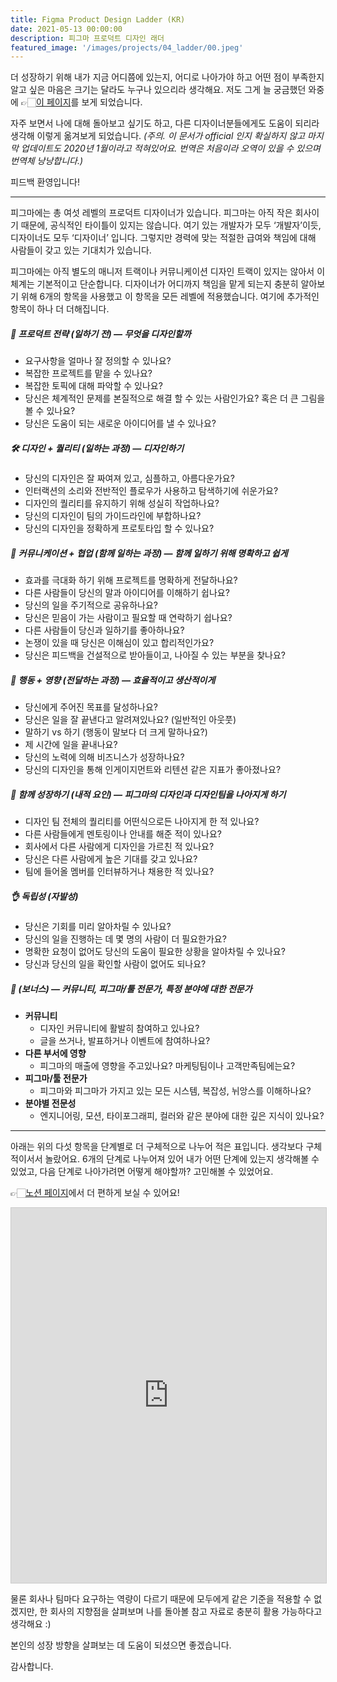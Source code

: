 ```yaml
---
title: Figma Product Design Ladder (KR)
date: 2021-05-13 00:00:00
description: 피그마 프로덕트 디자인 래더
featured_image: '/images/projects/04_ladder/00.jpeg'
---
```

더 성장하기 위해 내가 지금 어디쯤에 있는지, 어디로 나아가야 하고 어떤 점이 부족한지 알고 싶은 마음은 크기는 달라도 누구나 있으리라 생각해요. 저도 그게 늘 궁금했던 와중에 👉🏻[이 페이지](https://nlevin.com/figma/ladder/)를 보게 되었습니다. 

자주 보면서 나에 대해 돌아보고 싶기도 하고, 다른 디자이너분들에게도 도움이 되리라 생각해 이렇게 옮겨보게 되었습니다. *(주의. 이 문서가 official 인지 확실하지 않고 마지막 업데이트도 2020년 1월이라고 적혀있어요. 번역은 처음이라 오역이 있을 수 있으며 번역체 낭낭합니다.)* 

피드백 환영입니다!

---

피그마에는 총 여섯 레벨의 프로덕트 디자이너가 있습니다. 피그마는 아직 작은 회사이기 때문에, 공식적인 타이틀이 있지는 않습니다. 여기 있는 개발자가 모두 ‘개발자’이듯, 디자이너도 모두 ‘디자이너’ 입니다. 그렇지만 경력에 맞는 적절한 급여와 책임에 대해 사람들이 갖고 있는 기대치가 있습니다.

피그마에는 아직 별도의 매니저 트랙이나 커뮤니케이션 디자인 트랙이 있지는 않아서 이 체계는 기본적이고 단순합니다. 디자이너가 어디까지 책임을 맡게 되는지 충분히 알아보기 위해 6개의 항목을 사용했고 이 항목을 모든 레벨에 적용했습니다. 여기에 추가적인 항목이 하나 더 더해집니다.

##### 🧠 프로덕트 전략 (일하기 전) — 무엇을 디자인할까
* 요구사항을 얼마나 잘 정의할 수 있나요?
* 복잡한 프로젝트를 맡을 수 있나요?
* 복잡한 토픽에 대해 파악할 수 있나요?
* 당신은 체계적인 문제를 본질적으로 해결 할 수 있는 사람인가요? 혹은 더 큰 그림을 볼 수 있나요?
* 당신은 도움이 되는 새로운 아이디어를 낼 수 있나요?

##### 🛠 디자인 + 퀄리티 (일하는 과정) — 디자인하기
* 당신의 디자인은 잘 짜여져 있고, 심플하고, 아름다운가요?
* 인터랙션의 소리와 전반적인 플로우가 사용하고 탐색하기에 쉬운가요?
* 디자인의 퀄리티를 유지하기 위해 성실히 작업하나요?
* 당신의 디자인이 팀의 가이드라인에 부합하나요?
* 당신의 디자인을 정확하게 프로토타입 할 수 있나요?

##### 🌈 커뮤니케이션 + 협업 (함께 일하는 과정) — 함께 일하기 위해 명확하고 쉽게
* 효과를 극대화 하기 위해 프로젝트를 명확하게 전달하나요?
* 다른 사람들이 당신의 말과 아이디어를 이해하기 쉽나요?
* 당신의 일을 주기적으로 공유하나요?
* 당신은 믿음이 가는 사람이고 필요할 때 연락하기 쉽나요?
* 다른 사람들이 당신과 일하기를 좋아하나요?
* 논쟁이 있을 때 당신은 이해심이 있고 합리적인가요?
* 당신은 피드백을 건설적으로 받아들이고, 나아질 수 있는 부분을 찾나요?

##### 🚀 행동 + 영향 (전달하는 과정) — 효율적이고 생산적이게
* 당신에게 주어진 목표를 달성하나요?
* 당신은 일을 잘 끝낸다고 알려져있나요? (일반적인 아웃풋)
* 말하기 vs 하기 (행동이 말보다 더 크게 말하나요?)
* 제 시간에 일을 끝내나요?
* 당신의 노력에 의해 비즈니스가 성장하나요?
* 당신의 디자인을 통해 인게이지먼트와 리텐션 같은 지표가 좋아졌나요?

##### 👫 함께 성장하기 (내적 요인) — 피그마의 디자인과 디자인팀을 나아지게 하기
* 디자인 팀 전체의 퀄리티를 어떤식으로든 나아지게 한 적 있나요?
* 다른 사람들에게 멘토링이나 안내를 해준 적이 있나요?
* 회사에서 다른 사람에게 디자인을 가르친 적 있나요?
* 당신은 다른 사람에게 높은 기대를 갖고 있나요?
* 팀에 들어올 멤버를 인터뷰하거나 채용한 적 있나요?

##### 👌 독립성 (자발성)
* 당신은 기회를 미리 알아차릴 수 있나요?
* 당신의 일을 진행하는 데 몇 명의 사람이 더 필요한가요?
* 명확한 요청이 없어도 당신의 도움이 필요한 상황을 알아차릴 수 있나요?
* 당신과 당신의 일을 확인할 사람이 없어도 되나요?

##### 🔮 (보너스) — 커뮤니티, 피그마/툴 전문가, 특정 분야에 대한 전문가

* **커뮤니티**
    * 디자인 커뮤니티에 활발히 참여하고 있나요?
    * 글을 쓰거나, 발표하거나 이벤트에 참여하나요?
* **다른 부서에 영향**
    * 피그마의 매출에 영향을 주고있나요? 마케팅팀이나 고객만족팀에는요?
* **피그마/툴 전문가**
    * 피그마와 피그마가 가지고 있는 모든 시스템, 복잡성, 뉘앙스를 이해하나요?
* **분야별 전문성**
    * 엔지니어링, 모션, 타이포그래피, 컬러와 같은 분야에 대한 깊은 지식이 있나요?

---

아래는 위의 다섯 항목을 단계별로 더 구체적으로 나누어 적은 표입니다. 생각보다 구체적이서서 놀랐어요. 6개의 단계로 나누어져 있어 내가 어떤 단계에 있는지 생각해볼 수 있었고, 다음 단계로 나아가려면 어떻게 해야할까? 고민해볼 수 있었어요.

👉🏻[노션 페이지](https://www.notion.so/100tangerines/Figma-Product-Design-Ladder-KR-0144adb1d6c4423eaaa85223893d2af9)에서 더 편하게 보실 수 있어요!

<iframe class="airtable-embed" src="https://airtable.com/embed/shrbfSSdNPV3IcxKg?backgroundColor=red&viewControls=on" frameborder="0" onmousewheel="" width="100%" height="600" style="background: transparent; border: 1px solid #ccc;"></iframe>

물론 회사나 팀마다 요구하는 역량이 다르기 때문에 모두에게 같은 기준을 적용할 수 없겠지만, 한 회사의 지향점을 살펴보며 나를 돌아볼 참고 자료로 충분히 활용 가능하다고 생각해요 :) 

본인의 성장 방향을 살펴보는 데 도움이 되셨으면 좋겠습니다.

감사합니다.
